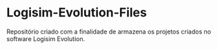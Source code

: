 # Logisim-Evolution-Files
Repositório criado com a finalidade de armazena os projetos criados no software Logisim Evolution.
